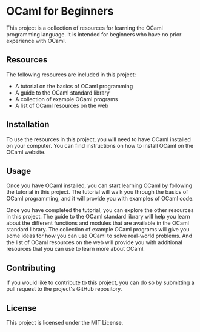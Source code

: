 # OCaml for Beginners

This project is a collection of resources for learning the OCaml programming language. It is intended for beginners who have no prior experience with OCaml.

## Resources

The following resources are included in this project:

* A tutorial on the basics of OCaml programming
* A guide to the OCaml standard library
* A collection of example OCaml programs
* A list of OCaml resources on the web

## Installation

To use the resources in this project, you will need to have OCaml installed on your computer. You can find instructions on how to install OCaml on the OCaml website.

## Usage

Once you have OCaml installed, you can start learning OCaml by following the tutorial in this project. The tutorial will walk you through the basics of OCaml programming, and it will provide you with examples of OCaml code.

Once you have completed the tutorial, you can explore the other resources in this project. The guide to the OCaml standard library will help you learn about the different functions and modules that are available in the OCaml standard library. The collection of example OCaml programs will give you some ideas for how you can use OCaml to solve real-world problems. And the list of OCaml resources on the web will provide you with additional resources that you can use to learn more about OCaml.

## Contributing

If you would like to contribute to this project, you can do so by submitting a pull request to the project's GitHub repository.

## License

This project is licensed under the MIT License.
